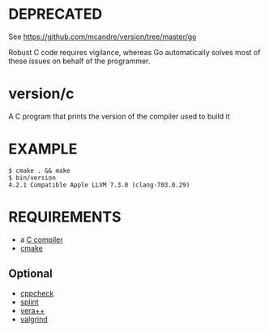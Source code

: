 # DEPRECATED

See https://github.com/mcandre/version/tree/master/go

Robust C code requires vigilance, whereas Go automatically solves most of these issues on behalf of the programmer.

# version/c

A C program that prints the version of the compiler used to build it

# EXAMPLE

```
$ cmake . && make
$ bin/version
4.2.1 Compatible Apple LLVM 7.3.0 (clang-703.0.29)
```

# REQUIREMENTS

* a [C compiler](https://en.wikipedia.org/wiki/List_of_compilers#C_compilers)
* [cmake](https://cmake.org)

## Optional

* [cppcheck](http://cppcheck.sourceforge.net)
* [splint](http://www.splint.org)
* [vera++](https://bitbucket.org/verateam/vera/wiki/Home)
* [valgrind](http://valgrind.org)
